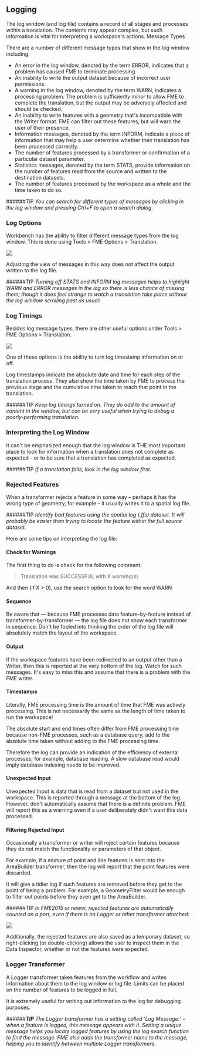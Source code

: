 ## Logging ##
The log window (and log file) contains a record of all stages and processes within a translation. The contents may appear complex, but such information is vital for interpreting a workspace's actions.
Message Types

There are a number of different message types that show in the log window including:

- An error in the log window, denoted by the term ERROR, indicates that a problem has caused FME to terminate processing.
- An inability to write the output dataset because of incorrect user permissions.
- A warning in the log window, denoted by the term WARN, indicates a processing problem. The problem is sufficiently minor to allow FME to complete the translation, but the output may be adversely affected and should be checked.
- An inability to write features with a geometry that's incompatible with the Writer format. FME can filter out these features, but will warn the user of their presence.
- Information messages, denoted by the term INFORM, indicate a piece of information that may help a user determine whether their translation has been processed correctly.
- The number of features processed by a transformer or confirmation of a particular dataset parameter.
- Statistics messages, denoted by the term STATS, provide information on the number of features read from the source and written to the destination datasets.
- The number of features processed by the workspace as a whole and the time taken to do so.

######TIP
*You can search for different types of messages by clicking in the log window and pressing Ctrl+F to open a search dialog.*


### Log Options ###
Workbench has the ability to filter different message types from the log window. This is done using Tools > FME Options > Translation.

![](https://raw.githubusercontent.com/FMEEvangelist/FME-Desktop-Basic-Training-Manual-Images/master/Img3.36.LogFiltering.jpg)

Adjusting the view of messages in this way does not affect the output written to the log file.

######TIP
*Turning off STATS and INFORM log messages helps to highlight WARN and ERROR messages in the log so there is less chance of missing them; though it does feel strange to watch a translation take place without the log window scrolling past as usual!*


### Log Timings ###
Besides log message types, there are other useful options under Tools > FME Options > Translation.

![](https://raw.githubusercontent.com/FMEEvangelist/FME-Desktop-Basic-Training-Manual-Images/master/Img3.37.LogDefaults.jpg)

One of these options is the ability to turn log timestamp information on or off.

Log timestamps indicate the absolute date and time for each step of the translation process. They also show the time taken by FME to process the previous stage and the cumulative time taken to reach that point in the translation.

######TIP
*Keep log timings turned on. They do add to the amount of content in the window, but can be very useful when trying to debug a poorly-performing translation.*


### Interpreting the Log Window ###
It can't be emphasized enough that the log window is THE most important place to look for information when a translation does not complete as expected - or to be sure that a translation has completed as expected.

######TIP
*If a translation fails, look in the log window first.*

### Rejected Features ###

When a transformer rejects a feature in some way – perhaps it has the wrong type of geometry, for example – it usually writes it to a spatial log file.

######TIP
*Identify bad features using the spatial log (.ffs) dataset. It will probably be easier than trying to locate the feature within the full source dataset.*

Here are some tips on interpreting the log file:

#### Check for Warnings
The first thing to do is check for the following comment:

> Translation was SUCCESSFUL with X warning(s)

And then (if X > 0), use the search option to look for the word WARN

#### Sequence
Be aware that — because FME processes data feature-by-feature instead of transformer-by-transformer — the log file does not show each transformer in sequence. Don't be fooled into thinking the order of the log file will absolutely match the layout of the workspace.

#### Output
If the workspace features have been redirected to an output other than a Writer, then this is reported at the very bottom of the log. Watch for such messages. It's easy to miss this and assume that there is a problem with the FME writer.

#### Timestamps
Literally, FME processing time is the amount of time that FME was actively processing. This is not necessarily the same as the length of time taken to run the workspace!

The absolute start and end times often differ from FME processing time because non-FME processes, such as a database query, add to the absolute time taken without adding to the FME processing time.

Therefore the log can provide an indication of the efficiency of external processes; for example, database reading. A slow database read would imply database indexing needs to be improved.

#### Unexpected Input
Unexpected Input is data that is read from a dataset but not used in the workspace. This is reported through a message at the bottom of the log. However, don't automatically assume that there is a definite problem. FME will report this as a warning even if a user deliberately didn't want this data processed.

#### Filtering Rejected Input
Occasionally a transformer or writer will reject certain features because they do not match the functionality or parameters of that object.

For example, if a mixture of point and line features is sent into the AreaBuilder transformer, then the log will report that the point features were discarded.

It will give a tidier log if such features are removed before they get to the point of being a problem. For example, a GeometryFilter would be enough to filter out points before they even get to the AreaBuilder.

######TIP
*In FME2015 or newer, rejected features are automatically counted on a <Rejected> port, even if there is no Logger or other transformer attached:*

![](https://raw.githubusercontent.com/FMEEvangelist/FME-Desktop-Basic-Training-Manual-Images/master/Img3.38.RejectedPort.jpg)

Additionally, the rejected features are also saved as a temporary dataset, so right-clicking (or double-clicking) allows the user to inspect them in the Data Inspector, whether or not the features were expected.

 
### Logger Transformer ###
A Logger transformer takes features from the workflow and writes information about them to the log window or log file. Limits can be placed on the number of features to be logged in full.

It is extremely useful for writing out information to the log for debugging purposes.


######***TIP***
*The Logger transformer has a setting called 'Log Message:' – when a feature is logged, this message appears with it. Setting a unique message helps you locate logged features by using the log search function to find the message. FME also adds the transformer name to the message, helping you to identify between multiple Logger transformers.*